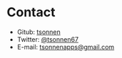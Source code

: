 # Contact
* Gitub: [tsonnen](url:https://github.com/tsonnen)
* Twitter: [@tsonnen67](url:https://twitter.com/tsonnen67)
* E-mail: [tsonnenapps@gmail.com](url:mailto:tsonnenapps@gmail.com)